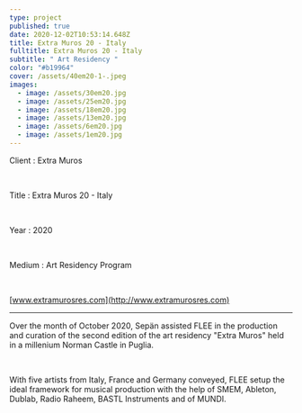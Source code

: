 ```yaml
---
type: project
published: true
date: 2020-12-02T10:53:14.648Z
title: Extra Muros 20 - Italy
fulltitle: Extra Muros 20 - Italy
subtitle: " Art Residency "
color: "#b19964"
cover: /assets/40em20-1-.jpeg
images:
  - image: /assets/30em20.jpg
  - image: /assets/25em20.jpg
  - image: /assets/18em20.jpg
  - image: /assets/13em20.jpg
  - image: /assets/6em20.jpg
  - image: /assets/1em20.jpg
---
```

Client : Extra Muros

<br/>

Title : Extra Muros 20 - Italy 

<br/>

Year : 2020

<br/>

Medium : Art Residency Program

<br/>

[www.extramurosres.com](http://www.extramurosres.com)

- - -

Over the month of October 2020, Sepän assisted FLEE in the production and curation of the second edition of the art residency "Extra Muros" held in a millenium Norman Castle in Puglia. 

<br/>

With five artists from Italy, France and Germany conveyed, FLEE setup the ideal framework for musical production with the help of SMEM, Ableton, Dublab, Radio Raheem, BASTL Instruments and of MUNDI. 
